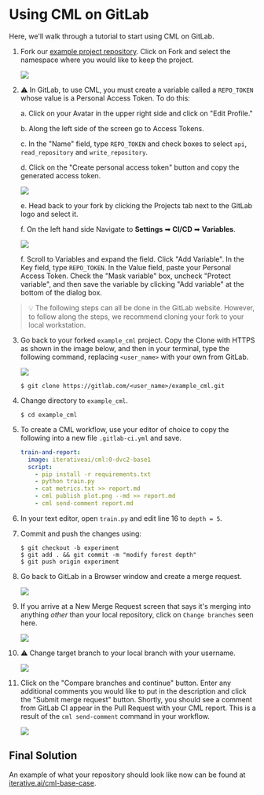 # Using CML on GitLab

Here, we'll walk through a tutorial to start using CML on GitLab.

1. Fork our
   [example project repository](https://gitlab.com/iterative.ai/example_cml).
   Click on Fork and select the namespace where you would like to keep the
   project.

   ![](/img/gitlab_fork_cml_project.png)

2. ⚠️ In GitLab, to use CML, you must create a variable called a `REPO_TOKEN`
   whose value is a Personal Access Token. To do this:

   a. Click on your Avatar in the upper right side and click on "Edit Profile."

   b. Along the left side of the screen go to Access Tokens.

   c. In the "Name" field, type `REPO_TOKEN` and check boxes to select `api`,
   `read_repository` and `write_repository`.

   d. Click on the "Create personal access token" button and copy the generated
   access token.

   ![](/img/personal_access_token.png)

   e. Head back to your fork by clicking the Projects tab next to the GitLab
   logo and select it.

   f. On the left hand side Navigate to **Settings** ➡ **CI/CD** ➡
   **Variables**.

   ![](/img/ci_cd_navigation.png)

   f. Scroll to Variables and expand the field. Click "Add Variable". In the Key
   field, type `REPO_TOKEN`. In the Value field, paste your Personal Access
   Token. Check the "Mask variable" box, uncheck "Protect variable", and then
   save the variable by clicking "Add variable" at the bottom of the dialog box.

> 💡 The following steps can all be done in the GitLab website. However, to
> follow along the steps, we recommend cloning your fork to your local
> workstation.

3. Go back to your forked `example_cml` project. Copy the Clone with HTTPS as
   shown in the image below, and then in your terminal, type the following
   command, replacing `<user_name>` with your own from GitLab.

   ![](/img/gitlab_cml_clone.png)

   ```cli
   $ git clone https://gitlab.com/<user_name>/example_cml.git
   ```

4. Change directory to `example_cml`.

   ```cli
   $ cd example_cml
   ```

5. To create a CML workflow, use your editor of choice to copy the following
   into a new file `.gitlab-ci.yml` and save.

   ```yaml
   train-and-report:
     image: iterativeai/cml:0-dvc2-base1
     script:
       - pip install -r requirements.txt
       - python train.py
       - cat metrics.txt >> report.md
       - cml publish plot.png --md >> report.md
       - cml send-comment report.md
   ```

6. In your text editor, open `train.py` and edit line 16 to `depth = 5`.

7. Commit and push the changes using:

   ```cli
   $ git checkout -b experiment
   $ git add . && git commit -m "modify forest depth"
   $ git push origin experiment
   ```

8. Go back to GitLab in a Browser window and create a merge request.

   ![](/img/create_merge_request.png)

9. If you arrive at a New Merge Request screen that says it's merging into
   anything _other_ than your local repository, click on `Change branches` seen
   here.

   ![](/img/new_merge_request.png)

10. ⚠️ Change target branch to your local branch with your username.

    ![](/img/change_user_name.png)

11. Click on the "Compare branches and continue" button. Enter any additional
    comments you would like to put in the description and click the "Submit
    merge request" button. Shortly, you should see a comment from GitLab CI
    appear in the Pull Request with your CML report. This is a result of the
    `cml send-comment` command in your workflow.

    ![](/img/cml_start_gitlab_end.png)

## Final Solution

An example of what your repository should look like now can be found at
[iterative.ai/cml-base-case](https://gitlab.com/iterative.ai/cml-base-case).
